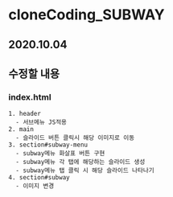 # cloneCoding_SUBWAY

## 2020.10.04

## 수정할 내용
  ### index.html
    1. header
      - 서브메뉴 JS적용
    2. main
      - 슬라이드 버튼 클릭시 해당 이미지로 이동
    3. section#subway-menu
      - subway메뉴 화살표 버튼 구현
      - subway메뉴 각 탭에 해당하는 슬라이드 생성
      - subway메뉴 탭 클릭 시 해당 슬라이드 나타나기
    4. section#subway
      - 이미지 변경
    
